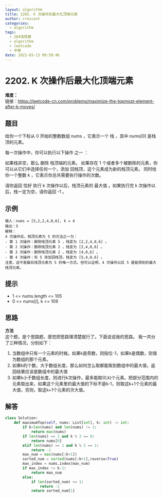 ```yaml
---
layout: algorithm
title: 2202. K 次操作后最大化顶端元素
author: crescent
categories:
  - algorithm
tags:
  - 284场周赛
  - algorithm
  - leetcode
  - 中等
date: 2022-03-13 09:59:46
---
```

# 2202. K 次操作后最大化顶端元素
**难度：**  
链接：https://leetcode-cn.com/problems/maximize-the-topmost-element-after-k-moves/
## 题目
给你一个下标从 0 开始的整数数组 nums ，它表示一个 栈 ，其中 nums[0] 是栈顶的元素。

每一次操作中，你可以执行以下操作 之一 ：

如果栈非空，那么 删除 栈顶端的元素。
如果存在 1 个或者多个被删除的元素，你可以从它们中选择任何一个，添加 回栈顶，这个元素成为新的栈顶元素。
同时给你一个整数 k ，它表示你总共需要执行操作的次数。

请你返回 恰好 执行 k 次操作以后，栈顶元素的 最大值 。如果执行完 k 次操作以后，栈一定为空，请你返回 -1 。


## 示例
```
输入：nums = [5,2,2,4,0,6], k = 4
输出：5
解释：
4 次操作后，栈顶元素为 5 的方法之一为：
- 第 1 次操作：删除栈顶元素 5 ，栈变为 [2,2,4,0,6] 。
- 第 2 次操作：删除栈顶元素 2 ，栈变为 [2,4,0,6] 。
- 第 3 次操作：删除栈顶元素 2 ，栈变为 [4,0,6] 。
- 第 4 次操作：将 5 添加回栈顶，栈变为 [5,4,0,6] 。
注意，这不是最后栈顶元素为 5 的唯一方式。但可以证明，4 次操作以后 5 是能得到的最大栈顶元素。
```

## 提示
+ 1 <= nums.length <= 105
+ 0 <= nums[i], k <= 109

## 思路
**方法**  
这个题，是个思路题，感觉把思路理清楚就行了。下面说说我的思路。 
我一共分了三种情况，分别如下：   
1. 当数组中只有一个元素的时候。如果k是奇数，则指位-1，如果k是偶数，则值为数组的那个元素。  
2. 如果k的个数，大于数组长度，那么如何怎么取都能取到数组中的最大值，返回结果应该是数组中的最大值
3. 如果k小于数组长度，则进行k次操作，最多能取(0,k)个元素。把部分范围内的元素取出来，如果这个元素里的最大值的下标不是k-1，则取这k+1个元素的最大值，否则，取这k+1个元素的次大值。

## 解答
``` python
class Solution:
    def maximumTop(self, nums: List[int], k: int) -> int:
        if k>len(nums) and len(nums) != 1:
            return max(nums)
        if len(nums) == 1 and k % 2 == 0:
            return nums[0]
        elif len(nums) == 1 and k % 2 == 1:
            return -1
        max_num = max(nums[:k+1])
        sorted_num = sorted(nums[:k+1],reverse=True)
        max_index = nums.index(max_num)
        if max_index != k-1:
            return max_num
        else:
            if len(sorted_num) <= 1:
                return -1
            return sorted_num[1]
```